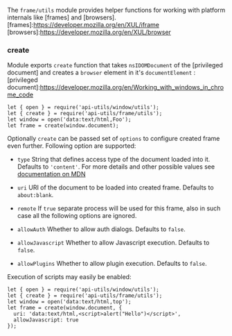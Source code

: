 <!-- This Source Code Form is subject to the terms of the Mozilla Public
   - License, v. 2.0. If a copy of the MPL was not distributed with this
   - file, You can obtain one at http://mozilla.org/MPL/2.0/. -->

The `frame/utils` module provides helper functions for working with platform
internals like [frames] and [browsers].
[frames]:https://developer.mozilla.org/en/XUL/iframe
[browsers]:https://developer.mozilla.org/en/XUL/browser

### create

Module exports `create` function that takes `nsIDOMDocument` of the
[privileged document] and creates a `browser` element in it's `documentElement`
\:
[privileged document]:https://developer.mozilla.org/en/Working_with_windows_in_chrome_code

    let { open } = require('api-utils/window/utils');
    let { create } = require('api-utils/frame/utils');
    let window = open('data:text/html,Foo');
    let frame = create(window.document);

Optionally `create` can be passed set of `options` to configure created frame
even further. Following option are supported:

- `type`
String that defines access type of the document loaded into it. Defaults to
`'content'`. For more details and other possible values see
[documentation on MDN](https://developer.mozilla.org/en/XUL/Attribute/browser.type)

- `uri`
URI of the document to be loaded into created frame. Defaults to `about:blank`.

- `remote`
If `true` separate process will be used for this frame, also in such case all
the following options are ignored.

- `allowAuth`
Whether to allow auth dialogs. Defaults to `false`.

- `allowJavascript`
Whether to allow Javascript execution. Defaults to `false`.

- `allowPlugins`
Whether to allow plugin execution. Defaults to `false`.

Execution of scripts may easily be enabled:

    let { open } = require('api-utils/window/utils');
    let { create } = require('api-utils/frame/utils');
    let window = open('data:text/html,top');
    let frame = create(window.document, {
      uri: 'data:text/html,<script>alert("Hello")</script>',
      allowJavascript: true
    });

